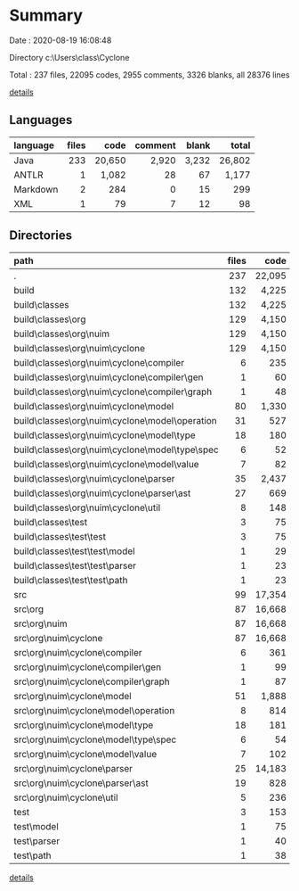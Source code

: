 # Summary

Date : 2020-08-19 16:08:48

Directory c:\Users\class\Cyclone

Total : 237 files,  22095 codes, 2955 comments, 3326 blanks, all 28376 lines

[details](details.md)

## Languages
| language | files | code | comment | blank | total |
| :--- | ---: | ---: | ---: | ---: | ---: |
| Java | 233 | 20,650 | 2,920 | 3,232 | 26,802 |
| ANTLR | 1 | 1,082 | 28 | 67 | 1,177 |
| Markdown | 2 | 284 | 0 | 15 | 299 |
| XML | 1 | 79 | 7 | 12 | 98 |

## Directories
| path | files | code | comment | blank | total |
| :--- | ---: | ---: | ---: | ---: | ---: |
| . | 237 | 22,095 | 2,955 | 3,326 | 28,376 |
| build | 132 | 4,225 | 1,017 | 55 | 5,297 |
| build\classes | 132 | 4,225 | 1,017 | 55 | 5,297 |
| build\classes\org | 129 | 4,150 | 1,017 | 55 | 5,222 |
| build\classes\org\nuim | 129 | 4,150 | 1,017 | 55 | 5,222 |
| build\classes\org\nuim\cyclone | 129 | 4,150 | 1,017 | 55 | 5,222 |
| build\classes\org\nuim\cyclone\compiler | 6 | 235 | 0 | 2 | 237 |
| build\classes\org\nuim\cyclone\compiler\gen | 1 | 60 | 0 | 0 | 60 |
| build\classes\org\nuim\cyclone\compiler\graph | 1 | 48 | 0 | 1 | 49 |
| build\classes\org\nuim\cyclone\model | 80 | 1,330 | 0 | 6 | 1,336 |
| build\classes\org\nuim\cyclone\model\operation | 31 | 527 | 0 | 2 | 529 |
| build\classes\org\nuim\cyclone\model\type | 18 | 180 | 0 | 0 | 180 |
| build\classes\org\nuim\cyclone\model\type\spec | 6 | 52 | 0 | 0 | 52 |
| build\classes\org\nuim\cyclone\model\value | 7 | 82 | 0 | 0 | 82 |
| build\classes\org\nuim\cyclone\parser | 35 | 2,437 | 1,017 | 47 | 3,501 |
| build\classes\org\nuim\cyclone\parser\ast | 27 | 669 | 14 | 1 | 684 |
| build\classes\org\nuim\cyclone\util | 8 | 148 | 0 | 0 | 148 |
| build\classes\test | 3 | 75 | 0 | 0 | 75 |
| build\classes\test\test | 3 | 75 | 0 | 0 | 75 |
| build\classes\test\test\model | 1 | 29 | 0 | 0 | 29 |
| build\classes\test\test\parser | 1 | 23 | 0 | 0 | 23 |
| build\classes\test\test\path | 1 | 23 | 0 | 0 | 23 |
| src | 99 | 17,354 | 1,920 | 3,216 | 22,490 |
| src\org | 87 | 16,668 | 1,849 | 3,092 | 21,609 |
| src\org\nuim | 87 | 16,668 | 1,849 | 3,092 | 21,609 |
| src\org\nuim\cyclone | 87 | 16,668 | 1,849 | 3,092 | 21,609 |
| src\org\nuim\cyclone\compiler | 6 | 361 | 13 | 81 | 455 |
| src\org\nuim\cyclone\compiler\gen | 1 | 99 | 6 | 21 | 126 |
| src\org\nuim\cyclone\compiler\graph | 1 | 87 | 3 | 19 | 109 |
| src\org\nuim\cyclone\model | 51 | 1,888 | 199 | 502 | 2,589 |
| src\org\nuim\cyclone\model\operation | 8 | 814 | 142 | 218 | 1,174 |
| src\org\nuim\cyclone\model\type | 18 | 181 | 12 | 67 | 260 |
| src\org\nuim\cyclone\model\type\spec | 6 | 54 | 3 | 24 | 81 |
| src\org\nuim\cyclone\model\value | 7 | 102 | 4 | 37 | 143 |
| src\org\nuim\cyclone\parser | 25 | 14,183 | 1,622 | 2,440 | 18,245 |
| src\org\nuim\cyclone\parser\ast | 19 | 828 | 75 | 188 | 1,091 |
| src\org\nuim\cyclone\util | 5 | 236 | 15 | 69 | 320 |
| test | 3 | 153 | 11 | 28 | 192 |
| test\model | 1 | 75 | 11 | 12 | 98 |
| test\parser | 1 | 40 | 0 | 8 | 48 |
| test\path | 1 | 38 | 0 | 8 | 46 |

[details](details.md)